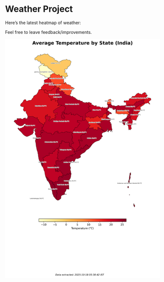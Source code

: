 # Weather Project

Here’s the latest heatmap of weather:

Feel free to leave feedback/improvements.

![India Heatmap](docs/assets/india_heatmap.png?v=F2D8AC)
